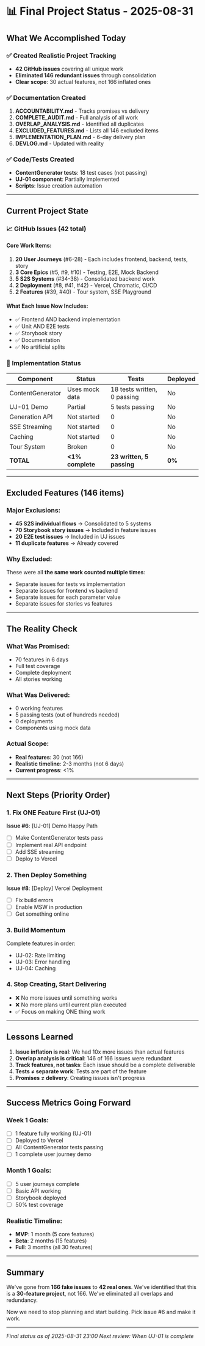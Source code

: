 # 📊 Final Project Status - 2025-08-31

## What We Accomplished Today

### ✅ Created Realistic Project Tracking
- **42 GitHub issues** covering all unique work
- **Eliminated 146 redundant issues** through consolidation
- **Clear scope**: 30 actual features, not 166 inflated ones

### ✅ Documentation Created
1. **ACCOUNTABILITY.md** - Tracks promises vs delivery
2. **COMPLETE_AUDIT.md** - Full analysis of all work
3. **OVERLAP_ANALYSIS.md** - Identified all duplicates
4. **EXCLUDED_FEATURES.md** - Lists all 146 excluded items
5. **IMPLEMENTATION_PLAN.md** - 6-day delivery plan
6. **DEVLOG.md** - Updated with reality

### ✅ Code/Tests Created
- **ContentGenerator tests**: 18 test cases (not passing)
- **UJ-01 component**: Partially implemented
- **Scripts**: Issue creation automation

---

## Current Project State

### 📈 GitHub Issues (42 total)

#### Core Work Items:
1. **20 User Journeys** (#6-28) - Each includes frontend, backend, tests, story
2. **3 Core Epics** (#5, #9, #10) - Testing, E2E, Mock Backend
3. **5 S2S Systems** (#34-38) - Consolidated backend work
4. **2 Deployment** (#8, #41, #42) - Vercel, Chromatic, CI/CD
5. **2 Features** (#39, #40) - Tour system, SSE Playground

#### What Each Issue Now Includes:
- ✅ Frontend AND backend implementation
- ✅ Unit AND E2E tests
- ✅ Storybook story
- ✅ Documentation
- ✅ No artificial splits

### 🔴 Implementation Status

| Component | Status | Tests | Deployed |
|-----------|--------|-------|----------|
| ContentGenerator | Uses mock data | 18 tests written, 0 passing | No |
| UJ-01 Demo | Partial | 5 tests passing | No |
| Generation API | Not started | 0 | No |
| SSE Streaming | Not started | 0 | No |
| Caching | Not started | 0 | No |
| Tour System | Broken | 0 | No |
| **TOTAL** | **<1% complete** | **23 written, 5 passing** | **0%** |

---

## Excluded Features (146 items)

### Major Exclusions:
- **45 S2S individual flows** → Consolidated to 5 systems
- **70 Storybook story issues** → Included in feature issues
- **20 E2E test issues** → Included in UJ issues
- **11 duplicate features** → Already covered

### Why Excluded:
These were all **the same work counted multiple times**:
- Separate issues for tests vs implementation
- Separate issues for frontend vs backend
- Separate issues for each parameter value
- Separate issues for stories vs features

---

## The Reality Check

### What Was Promised:
- 70 features in 6 days
- Full test coverage
- Complete deployment
- All stories working

### What Was Delivered:
- 0 working features
- 5 passing tests (out of hundreds needed)
- 0 deployments
- Components using mock data

### Actual Scope:
- **Real features**: 30 (not 166)
- **Realistic timeline**: 2-3 months (not 6 days)
- **Current progress**: <1%

---

## Next Steps (Priority Order)

### 1. Fix ONE Feature First (UJ-01)
**Issue #6**: [UJ-01] Demo Happy Path
- [ ] Make ContentGenerator tests pass
- [ ] Implement real API endpoint
- [ ] Add SSE streaming
- [ ] Deploy to Vercel

### 2. Then Deploy Something
**Issue #8**: [Deploy] Vercel Deployment
- [ ] Fix build errors
- [ ] Enable MSW in production
- [ ] Get something online

### 3. Build Momentum
Complete features in order:
- UJ-02: Rate limiting
- UJ-03: Error handling
- UJ-04: Caching

### 4. Stop Creating, Start Delivering
- ❌ No more issues until something works
- ❌ No more plans until current plan executed
- ✅ Focus on making ONE thing work

---

## Lessons Learned

1. **Issue inflation is real**: We had 10x more issues than actual features
2. **Overlap analysis is critical**: 146 of 166 issues were redundant
3. **Track features, not tasks**: Each issue should be a complete deliverable
4. **Tests ≠ separate work**: Tests are part of the feature
5. **Promises ≠ delivery**: Creating issues isn't progress

---

## Success Metrics Going Forward

### Week 1 Goals:
- [ ] 1 feature fully working (UJ-01)
- [ ] Deployed to Vercel
- [ ] All ContentGenerator tests passing
- [ ] 1 complete user journey demo

### Month 1 Goals:
- [ ] 5 user journeys complete
- [ ] Basic API working
- [ ] Storybook deployed
- [ ] 50% test coverage

### Realistic Timeline:
- **MVP**: 1 month (5 core features)
- **Beta**: 2 months (15 features)
- **Full**: 3 months (all 30 features)

---

## Summary

We've gone from **166 fake issues** to **42 real ones**. We've identified that this is a **30-feature project**, not 166. We've eliminated all overlaps and redundancy.

Now we need to stop planning and start building. Pick issue #6 and make it work.

---

*Final status as of 2025-08-31 23:00*
*Next review: When UJ-01 is complete*
